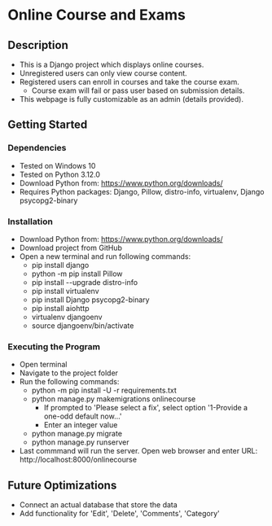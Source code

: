# Online Course and Exams

## Description

- This is a Django project which displays online courses. 
- Unregistered users can only view course content.
- Registered users can enroll in courses and take the course exam.
     - Course exam will fail or pass user based on submission details.
- This webpage is fully customizable as an admin (details provided). 

## Getting Started

### Dependencies
- Tested on Windows 10
- Tested on Python 3.12.0
- Download Python from: https://www.python.org/downloads/
- Requires Python packages: Django, Pillow, distro-info, virtualenv, Django psycopg2-binary

### Installation
- Download Python from: https://www.python.org/downloads/
- Download project from GitHub
- Open a new terminal and run following commands:
     - pip install django
     - python -m pip install Pillow
     - pip install --upgrade distro-info
     - pip install virtualenv
     - pip install Django psycopg2-binary
     - pip install aiohttp
     - virtualenv djangoenv
     - source djangoenv/bin/activate
  
### Executing the Program
- Open terminal
- Navigate to the project folder
- Run the following commands:
     - python -m pip install -U -r requirements.txt
     - python manage.py makemigrations onlinecourse
          - If prompted to 'Please select a fix', select option '1-Provide a one-odd default now...'
          - Enter an integer value
     - python manage.py migrate
     - python manage.py runserver
- Last commmand will run the server. Open web browser and enter URL: http://localhost:8000/onlinecourse


## Future Optimizations
- Connect an actual database that store the data
- Add functionality for 'Edit', 'Delete', 'Comments', 'Category'



      



          
            

         
      
       



